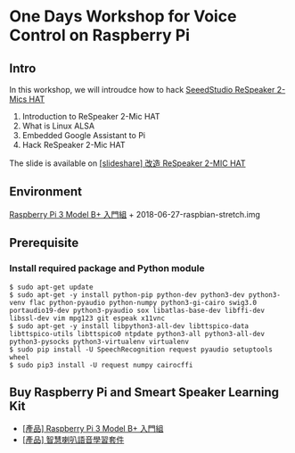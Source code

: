# One Days Workshop for Voice Control on Raspberry Pi 

## Intro
In this workshop, we will introudce how to hack [SeeedStudio ReSpeaker 2-Mics HAT](https://www.raspberrypi.com.tw/17528/71001/)
1. Introduction to ReSpeaker 2-Mic HAT
2. What is Linux ALSA
3. Embedded Google Assistant to Pi
4. Hack ReSpeaker 2-Mic HAT

The slide is available on [[slideshare] 改造 ReSpeaker 2-MIC HAT](https://www.slideshare.net/raspberrypi-tw/respeaker-2mic-hat)


## Environment
[Raspberry Pi 3 Model B+ 入門組](https://www.raspberrypi.com.tw/21212/pi-3-b-plus-microsd-power-supply/) + 2018-06-27-raspbian-stretch.img

## Prerequisite
### Install required package and Python module
```shell  
$ sudo apt-get update
$ sudo apt-get -y install python-pip python-dev python3-dev python3-venv flac python-pyaudio python-numpy python3-gi-cairo swig3.0 portaudio19-dev python3-pyaudio sox libatlas-base-dev libffi-dev libssl-dev vim mpg123 git espeak x11vnc 
$ sudo apt-get -y install libpython3-all-dev libttspico-data libttspico-utils libttspico0 ntpdate python3-all python3-all-dev python3-pysocks python3-virtualenv virtualenv
$ sudo pip install -U SpeechRecognition request pyaudio setuptools wheel
$ sudo pip3 install -U request numpy cairocffi
```

## Buy Raspberry Pi and Smeart Speaker Learning Kit
* [[產品] Raspberry Pi 3 Model B+ 入門組](https://www.raspberrypi.com.tw/21212/pi-3-b-plus-microsd-power-supply/)
* [[產品] 智慧喇叭語音學習套件](https://www.raspberrypi.com.tw/19621/pi-smart-speaker-kit/)
